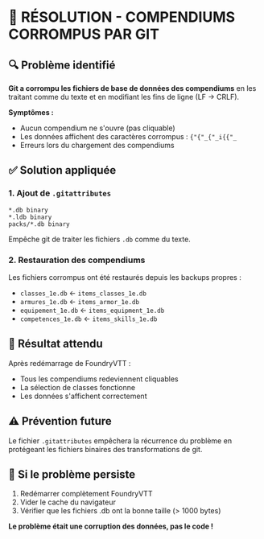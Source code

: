 # 🚨 RÉSOLUTION - COMPENDIUMS CORROMPUS PAR GIT

## 🔍 Problème identifié

**Git a corrompu les fichiers de base de données des compendiums** en les traitant comme du texte et en modifiant les fins de ligne (LF → CRLF).

**Symptômes :**
- Aucun compendium ne s'ouvre (pas cliquable)
- Les données affichent des caractères corrompus : `{"{"_{"_i{{"_`
- Erreurs lors du chargement des compendiums

## ✅ Solution appliquée

### 1. Ajout de `.gitattributes`
```
*.db binary
*.ldb binary
packs/*.db binary
```
Empêche git de traiter les fichiers `.db` comme du texte.

### 2. Restauration des compendiums
Les fichiers corrompus ont été restaurés depuis les backups propres :
- `classes_1e.db` ← `items_classes_1e.db`
- `armures_1e.db` ← `items_armor_1e.db`  
- `equipement_1e.db` ← `items_equipment_1e.db`
- `competences_1e.db` ← `items_skills_1e.db`

## 🎯 Résultat attendu

Après redémarrage de FoundryVTT :
- Tous les compendiums redeviennent cliquables
- La sélection de classes fonctionne
- Les données s'affichent correctement

## ⚠️ Prévention future

Le fichier `.gitattributes` empêchera la récurrence du problème en protégeant les fichiers binaires des transformations de git.

## 🔧 Si le problème persiste

1. Redémarrer complètement FoundryVTT
2. Vider le cache du navigateur
3. Vérifier que les fichiers .db ont la bonne taille (> 1000 bytes)

**Le problème était une corruption des données, pas le code !**